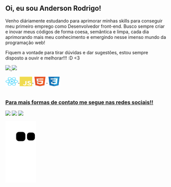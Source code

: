 ## Oi, eu sou Anderson Rodrigo!

Venho diáriamente estudando para aprimorar minhas skills para conseguir meu primeiro emprego como Desenvolvedor front-end. Busco sempre criar e inovar meus códigos de forma coesa, semântica e limpa, cada dia aprimorando mais meu conhecimento e emergindo nesse imenso mundo da programação web!

Fiquem a vontade para tirar dúvidas e dar sugestões, estou sempre disposto a ouvir e melhorar!!! :D <3

<div>
  <a href="https://github.com/Anderson-Rodrigo-dev">
  <img height="180em" src="https://github-readme-stats.vercel.app/api?username=Anderson-Rodrigo-dev&show_icons=true&theme=tokyonight&include_all_commits=true&count_private=true"/>
  <img height="180em" src="https://github-readme-stats.vercel.app/api/top-langs/?username=Anderson-Rodrigo-dev&layout=compact&langs_count=6&theme=tokyonight"/>
</div>
<div style="display: inline_block"><br>
  <img align="center" alt="React" height="30" width="40" src="https://raw.githubusercontent.com/devicons/devicon/master/icons/react/react-original.svg">
  <img align="center" alt="Js" height="30" width="40" src="https://raw.githubusercontent.com/devicons/devicon/master/icons/javascript/javascript-plain.svg">
  <img align="center" alt="HTML" height="30" width="40" src="https://raw.githubusercontent.com/devicons/devicon/master/icons/html5/html5-original.svg">
  <img align="center" alt="CSS" height="30" width="40" src="https://raw.githubusercontent.com/devicons/devicon/master/icons/css3/css3-original.svg">
</div>
 
 <br>
 
  ### Para mais formas de contato me segue nas redes sociais!!
 
<div> 
  
  <a href="https://instagram.com/_anderson_rodrigo_" target="_blank"><img src="https://img.shields.io/badge/-Instagram-%23E4405F?style=for-the-badge&logo=instagram&logoColor=white" target="_blank"></a> 
  <a href = "mailto:andersonrodrigodev@gmail.com"><img src="https://img.shields.io/badge/-Gmail-%23333?style=for-the-badge&logo=gmail&logoColor=white" target="_blank"></a>
  <a href="https://www.linkedin.com/in/anderson-rodrigo-oliveira/" target="_blank"><img src="https://img.shields.io/badge/-LinkedIn-%230077B5?style=for-the-badge&logo=linkedin&logoColor=white" target="_blank"></a> 
 
  ![Snake animation](https://github.com/Anderson-Rodrigo-dev/Anderson-Rodrigo-dev/blob/output/github-contribution-grid-snake.svg)

</div>
